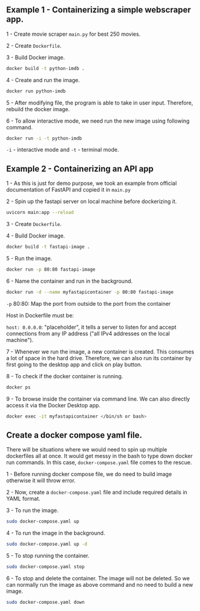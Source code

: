 ## Example 1 - Containerizing a simple webscraper app.

1 - Create movie scraper `main.py` for best 250 movies.

2 - Create `Dockerfile`.

3 - Build Docker image.

```bash
docker build -t python-imdb .
```

4 - Create and run the image.

```bash
docker run python-imdb
```

5 - After modifying file, the program is able to take in user input. Therefore, rebuild the docker image.

6 - To allow interactive mode, we need run the new image using following command.

```bash
docker run -i -t python-imdb
```

`-i` - interactive mode and `-t` - terminal mode.

## Example 2 - Containerizing an API app

1 - As this is just for demo purpose, we took an example from official documentation of FastAPI and copied it in `main.py`

2 - Spin up the fastapi server on local machine before dockerizing it.

```bash
uvicorn main:app --reload
```

3 - Create `Dockerfile`.

4 - Build Docker image.

```bash
docker build -t fastapi-image .
```

5 - Run the image.

```bash
docker run -p 80:80 fastapi-image
```

6 - Name the container and run in the background.

```bash
docker run -d --name myfastapicontainer -p 80:80 fastapi-image
```

`-p` 80:80: Map the port from outside to the port from the container

Host in Dockerfile must be:

`host: 0.0.0.0`: "placeholder", it tells a server to listen for and accept connections from any IP address ("all IPv4 addresses on the local machine").

7 - Whenever we run the image, a new container is created. This consumes a lot of space in the hard drive. Therefore, we can also run its container by first going to the desktop app and click on play button.

8 - To check if the docker container is running.

```bash
docker ps
```

9 - To browse inside the container via command line. We can also directly access it via the Docker Desktop app.

```bash
docker exec -it myfastapicontainer </bin/sh or bash>
```

## Create a docker compose yaml file.

There will be situations where we would need to spin up multiple dockerfiles all at once. It would get messy in the bash to type down docker run commands. In this case, `docker-compose.yaml` file comes to the rescue.

1 - Before running docker compose file, we do need to build image otherwise it will throw error.

2 - Now, create a `docker-compose.yaml` file and include required details in YAML format.

3 - To run the image.

```bash
sudo docker-compose.yaml up
```

4 - To run the image in the background.

```bash
sudo docker-compose.yaml up -d
```

5 - To stop running the container.

```bash
sudo docker-compose.yaml stop
```

6 - To stop and delete the container. The image will not be deleted. So we can normally run the image as above command and no need to build a new image.

```bash
sudo docker-compose.yaml down
```
